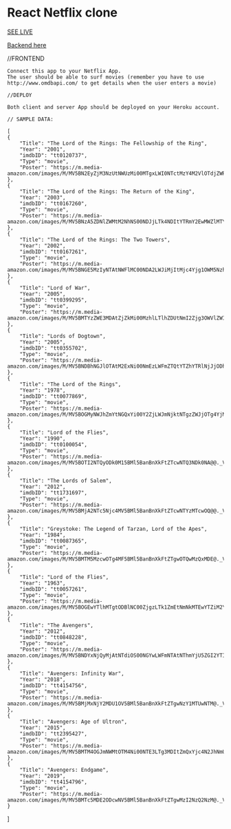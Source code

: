 # React Netflix clone

[SEE LIVE](https://react-netflix-clone-strive.herokuapp.com)


[Backend here](https://github.com/Abdugaffor-97/netflix-clone-backend)


//FRONTEND

    Connect this app to your Netflix App.
    The user should be able to surf movies (remember you have to use http://www.omdbapi.com/ to get details when the user enters a movie)

    //DEPLOY

    Both client and server App should be deployed on your Heroku account.

    // SAMPLE DATA:

    [
    {
        "Title": "The Lord of the Rings: The Fellowship of the Ring",
        "Year": "2001",
        "imdbID": "tt0120737",
        "Type": "movie",
        "Poster": "https://m.media-amazon.com/images/M/MV5BN2EyZjM3NzUtNWUzMi00MTgxLWI0NTctMzY4M2VlOTdjZWRiXkEyXkFqcGdeQXVyNDUzOTQ5MjY@._V1_SX300.jpg"
    },
    {
        "Title": "The Lord of the Rings: The Return of the King",
        "Year": "2003",
        "imdbID": "tt0167260",
        "Type": "movie",
        "Poster": "https://m.media-amazon.com/images/M/MV5BNzA5ZDNlZWMtM2NhNS00NDJjLTk4NDItYTRmY2EwMWZlMTY3XkEyXkFqcGdeQXVyNzkwMjQ5NzM@._V1_SX300.jpg"
    },
    {
        "Title": "The Lord of the Rings: The Two Towers",
        "Year": "2002",
        "imdbID": "tt0167261",
        "Type": "movie",
        "Poster": "https://m.media-amazon.com/images/M/MV5BNGE5MzIyNTAtNWFlMC00NDA2LWJiMjItMjc4Yjg1OWM5NzhhXkEyXkFqcGdeQXVyNzkwMjQ5NzM@._V1_SX300.jpg"
    },
    {
        "Title": "Lord of War",
        "Year": "2005",
        "imdbID": "tt0399295",
        "Type": "movie",
        "Poster": "https://m.media-amazon.com/images/M/MV5BMTYzZWE3MDAtZjZkMi00MzhlLTlhZDUtNmI2Zjg3OWVlZWI0XkEyXkFqcGdeQXVyNDk3NzU2MTQ@._V1_SX300.jpg"
    },
    {
        "Title": "Lords of Dogtown",
        "Year": "2005",
        "imdbID": "tt0355702",
        "Type": "movie",
        "Poster": "https://m.media-amazon.com/images/M/MV5BNDBhNGJlOTAtM2ExNi00NmEzLWFmZTQtYTZhYTRlNjJjODhmXkEyXkFqcGdeQXVyNDk3NzU2MTQ@._V1_SX300.jpg"
    },
    {
        "Title": "The Lord of the Rings",
        "Year": "1978",
        "imdbID": "tt0077869",
        "Type": "movie",
        "Poster": "https://m.media-amazon.com/images/M/MV5BOGMyNWJhZmYtNGQxYi00Y2ZjLWJmNjktNTgzZWJjOTg4YjM3L2ltYWdlXkEyXkFqcGdeQXVyNTAyODkwOQ@@._V1_SX300.jpg"
    },
    {
        "Title": "Lord of the Flies",
        "Year": "1990",
        "imdbID": "tt0100054",
        "Type": "movie",
        "Poster": "https://m.media-amazon.com/images/M/MV5BOTI2NTQyODk0M15BMl5BanBnXkFtZTcwNTQ3NDk0NA@@._V1_SX300.jpg"
    },
    {
        "Title": "The Lords of Salem",
        "Year": "2012",
        "imdbID": "tt1731697",
        "Type": "movie",
        "Poster": "https://m.media-amazon.com/images/M/MV5BMjA2NTc5Njc4MV5BMl5BanBnXkFtZTcwNTYzMTcwOQ@@._V1_SX300.jpg"
    },
    {
        "Title": "Greystoke: The Legend of Tarzan, Lord of the Apes",
        "Year": "1984",
        "imdbID": "tt0087365",
        "Type": "movie",
        "Poster": "https://m.media-amazon.com/images/M/MV5BMTM5MzcwOTg4MF5BMl5BanBnXkFtZTgwOTQwMzQxMDE@._V1_SX300.jpg"
    },
    {
        "Title": "Lord of the Flies",
        "Year": "1963",
        "imdbID": "tt0057261",
        "Type": "movie",
        "Poster": "https://m.media-amazon.com/images/M/MV5BOGEwYTlhMTgtODBlNC00ZjgzLTk1ZmEtNmNkMTEwYTZiM2Y0XkEyXkFqcGdeQXVyMzU4Nzk4MDI@._V1_SX300.jpg"
    },
    {
        "Title": "The Avengers",
        "Year": "2012",
        "imdbID": "tt0848228",
        "Type": "movie",
        "Poster": "https://m.media-amazon.com/images/M/MV5BNDYxNjQyMjAtNTdiOS00NGYwLWFmNTAtNThmYjU5ZGI2YTI1XkEyXkFqcGdeQXVyMTMxODk2OTU@._V1_SX300.jpg"
    },
    {
        "Title": "Avengers: Infinity War",
        "Year": "2018",
        "imdbID": "tt4154756",
        "Type": "movie",
        "Poster": "https://m.media-amazon.com/images/M/MV5BMjMxNjY2MDU1OV5BMl5BanBnXkFtZTgwNzY1MTUwNTM@._V1_SX300.jpg"
    },
    {
        "Title": "Avengers: Age of Ultron",
        "Year": "2015",
        "imdbID": "tt2395427",
        "Type": "movie",
        "Poster": "https://m.media-amazon.com/images/M/MV5BMTM4OGJmNWMtOTM4Ni00NTE3LTg3MDItZmQxYjc4N2JhNmUxXkEyXkFqcGdeQXVyNTgzMDMzMTg@._V1_SX300.jpg"
    },
    {
        "Title": "Avengers: Endgame",
        "Year": "2019",
        "imdbID": "tt4154796",
        "Type": "movie",
        "Poster": "https://m.media-amazon.com/images/M/MV5BMTc5MDE2ODcwNV5BMl5BanBnXkFtZTgwMzI2NzQ2NzM@._V1_SX300.jpg"
    }
]
